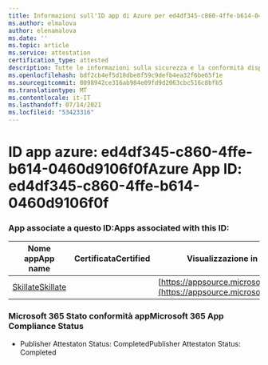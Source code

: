 ```yaml
---
title: Informazioni sull'ID app di Azure per ed4df345-c860-4ffe-b614-0460d9106f0f
ms.author: elmalova
author: elenamalova
ms.date: ''
ms.topic: article
ms.service: attestation
certification_type: attested
description: Tutte le informazioni sulla sicurezza e la conformità disponibili per ed4df345-c860-4ffe-b614-0460d9106f0f.
ms.openlocfilehash: bdf2cb4ef5d18dbe8f59c9defb4ea32f6be65f1e
ms.sourcegitcommit: 0098942ce316ab984e09fd9d2063cbc516c8bfb5
ms.translationtype: MT
ms.contentlocale: it-IT
ms.lasthandoff: 07/14/2021
ms.locfileid: "53423316"
---
```

# <a name="azure-app-id-ed4df345-c860-4ffe-b614-0460d9106f0f"></a><span data-ttu-id="441f6-103">ID app azure: ed4df345-c860-4ffe-b614-0460d9106f0f</span><span class="sxs-lookup"><span data-stu-id="441f6-103">Azure App ID: ed4df345-c860-4ffe-b614-0460d9106f0f</span></span>


### <a name="apps-associated-with-this-id"></a><span data-ttu-id="441f6-104">App associate a questo ID:</span><span class="sxs-lookup"><span data-stu-id="441f6-104">Apps associated with this ID:</span></span>
| <span data-ttu-id="441f6-105">**Nome app**</span><span class="sxs-lookup"><span data-stu-id="441f6-105">**App name**</span></span> | <span data-ttu-id="441f6-106">**Certificata**</span><span class="sxs-lookup"><span data-stu-id="441f6-106">**Certified**</span></span> | <span data-ttu-id="441f6-107">**Visualizzazione in AppSource**</span><span class="sxs-lookup"><span data-stu-id="441f6-107">**View in AppSource**</span></span> |
|-|-|-|
| [<span data-ttu-id="441f6-108">Skillate</span><span class="sxs-lookup"><span data-stu-id="441f6-108">Skillate</span></span>](https://docs.microsoft.com/en-us/microsoft-365-app-certification/forward/WA200002490) |  | [https://appsource.microsoft.com/product/office/WA200002490](https://appsource.microsoft.com/product/office/WA200002490) |

### <a name="microsoft-365-app-compliance-status"></a><span data-ttu-id="441f6-109">Microsoft 365 Stato conformità app</span><span class="sxs-lookup"><span data-stu-id="441f6-109">Microsoft 365 App Compliance Status</span></span>
- <span data-ttu-id="441f6-110">Publisher Attestaton Status: Completed</span><span class="sxs-lookup"><span data-stu-id="441f6-110">Publisher Attestaton Status: Completed</span></span>

